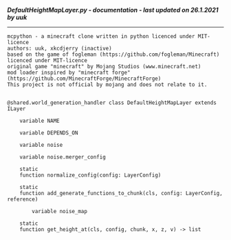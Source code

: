 ***DefaultHeightMapLayer.py - documentation - last updated on 26.1.2021 by uuk***
___

    mcpython - a minecraft clone written in python licenced under MIT-licence
    authors: uuk, xkcdjerry (inactive)
    based on the game of fogleman (https://github.com/fogleman/Minecraft) licenced under MIT-licence
    original game "minecraft" by Mojang Studios (www.minecraft.net)
    mod loader inspired by "minecraft forge" (https://github.com/MinecraftForge/MinecraftForge)
    This project is not official by mojang and does not relate to it.


    @shared.world_generation_handler class DefaultHeightMapLayer extends ILayer

        variable NAME

        variable DEPENDS_ON

        variable noise

        variable noise.merger_config

        static
        function normalize_config(config: LayerConfig)

        static
        function add_generate_functions_to_chunk(cls, config: LayerConfig, reference)

            variable noise_map

        static
        function get_height_at(cls, config, chunk, x, z, v) -> list